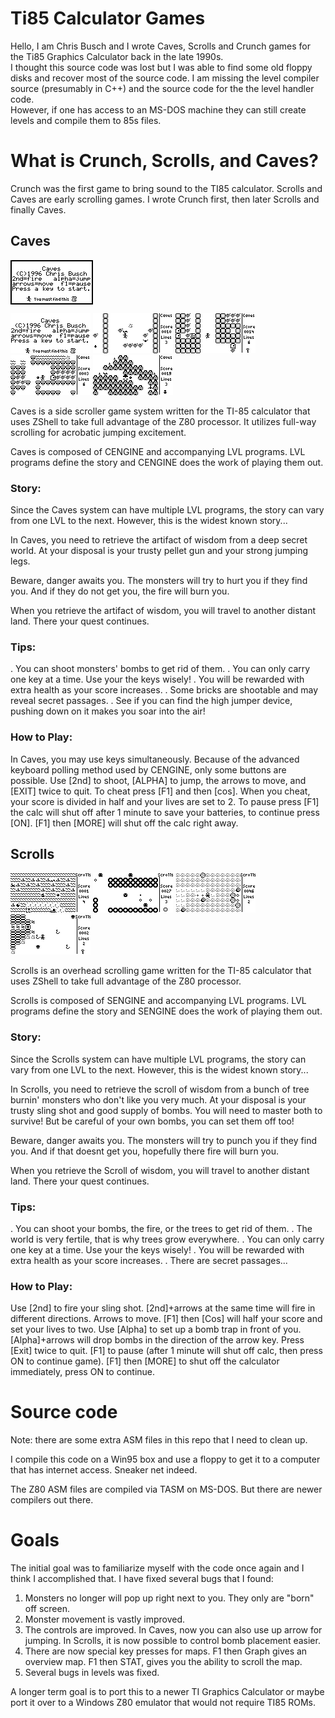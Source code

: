 # Ti85 Calculator Games

Hello, I am Chris Busch and I wrote Caves, Scrolls and Crunch games for the Ti85 Graphics Calculator back in the late 1990s.  
I thought this source code was lost but I was able to find some old floppy disks and recover most of the source code. 
I am missing the level compiler source (presumably in C++) and the source code for the the level handler code.  
However, if one has access to an MS-DOS machine they can still create levels and compile them to 85s files.

# What is Crunch, Scrolls, and Caves?

Crunch was the first game to bring sound to the TI85 calculator.  Scrolls and Caves are early scrolling games.  I wrote Crunch first, then later Scrolls and finally Caves.

## Caves


<div style="border: 2px solid black; display: inline-block;">
  <img src="caves1.gif" alt="Alt text">
</div>
<br/>


![Alt text](caves1.gif)
![Alt text](caves2.gif)
![Alt text](caves3.gif)
![Alt text](caves4.gif)
![Alt text](caves5.gif)


Caves is a side scroller game system written for the TI-85 calculator that uses ZShell to take
full advantage of the Z80 processor.  It utilizes full-way scrolling for
acrobatic jumping excitement.

Caves is composed of CENGINE and accompanying LVL programs.  LVL programs
define the story and CENGINE does the work of playing them out.

### Story:

Since the Caves system can have multiple LVL programs, the story can vary
from one LVL to the next.  However, this is the widest known story...

In Caves, you need to retrieve the artifact of wisdom from a deep secret
world.  At your disposal is your trusty pellet gun and your strong jumping
legs.

Beware, danger awaits you. The monsters will try to hurt you if they find
you.  And if they do not get you, the fire will burn you.

When you retrieve the artifact of wisdom, you will travel to another distant
land.  There your quest continues.

### Tips:

  . You can shoot monsters' bombs to get rid of them.
  . You can only carry one key at a time.  Use your the keys wisely!
  . You will be rewarded with extra health as your score increases.
  . Some bricks are shootable and may reveal secret passages.
  . See if you can find the high jumper device, pushing down on it
    makes you soar into the air!

### How to Play:

In Caves, you may use keys simultaneously. Because of the advanced keyboard
polling method used by CENGINE, only some buttons are possible.
Use [2nd] to shoot, [ALPHA] to jump, the arrows to move, and [EXIT] twice 
to quit.  To cheat press [F1] and then [cos].  When you cheat, your score 
is divided in half and your lives are set to 2.  To pause press [F1] the 
calc will shut off after 1 minute to save your batteries, to continue press
[ON].  [F1] then [MORE] will shut off the calc right away.



## Scrolls

![Alt text](scrolls1.gif)
![Alt text](scrolls2.gif)
![Alt text](scrolls3.gif)
![Alt text](scrolls4.gif)


Scrolls is an overhead scrolling game written for the TI-85 calculator that uses ZShell to take
full advantage of the Z80 processor. 

Scrolls is composed of SENGINE and accompanying LVL programs.  LVL programs
define the story and SENGINE does the work of playing them out.

### Story:

Since the Scrolls system can have multiple LVL programs, the story can vary
from one LVL to the next.  However, this is the widest known story...

In Scrolls, you need to retrieve the scroll of wisdom from a bunch of tree
burnin' monsters who don't like you very much.  At your disposal is your
trusty sling shot and good supply of bombs.  You will need to master both
to survive!  But be careful of your own bombs, you can set them off too!

Beware, danger awaits you. The monsters will try to punch you if they find
you.  And if that doesnt get you, hopefully there fire will burn you.

When you retrieve the Scroll of wisdom, you will travel to another distant
land.  There your quest continues.

### Tips:

  . You can shoot your bombs, the fire, or the trees to get rid of them.
  . The world is very fertile, that is why trees grow everywhere.
  . You can only carry one key at a time.  Use your the keys wisely!
  . You will be rewarded with extra health as your score increases.
  . There are secret passages...


### How to Play:

Use [2nd] to fire your sling shot.  [2nd]+arrows at the same time will
fire in different directions.  Arrows to move.  [F1] then [Cos] will
half your score and set your lives to two. Use [Alpha] to set up a bomb
trap in front of you. [Alpha]+arrows will drop bombs in the direction
of the arrow key.  Press [Exit] twice to quit.  [F1] to pause (after
1 minute will shut off calc, then press ON to continue game).  [F1]
then [MORE] to shut off the calculator immediately, press ON to continue.





# Source code

Note: there are some extra ASM files in this repo that I need to clean up. 

I compile this code on a Win95 box and use a floppy to get it to a computer that has internet access.  Sneaker net indeed.

The Z80 ASM files are compiled via TASM on MS-DOS.  But there are newer compilers out there.

# Goals

The initial goal was to familiarize myself with the code once again and I think I accomplished that. I have fixed several bugs that I found:

1. Monsters no longer will pop up right next to you.  They only are "born" off screen.
2. Monster movement is vastly improved.
3. The controls are improved.  In Caves, now you can also use up arrow for jumping. In Scrolls, it is now possible to control bomb placement easier.
4. There are now special key presses for maps.  F1 then Graph gives an overview map.  F1 then STAT, gives you the ability to scroll the map.
5. Several bugs in levels was fixed.

A longer term goal is to port this to a newer TI Graphics Calculator or maybe port it over to a Windows Z80 emulator that would not require TI85 ROMs.
  